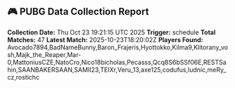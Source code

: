 ## 🎮 PUBG Data Collection Report
**Collection Date:** Thu Oct 23 19:21:15 UTC 2025
**Trigger:** schedule
**Total Matches:** 47
**Latest Match:** 2025-10-23T18:20:02Z
**Players Found:** Avocado7894,BadNameBunny,Baron_Frajeris,Hyottokko,Kilma9,Klitorany_vosh,Majk_the_Reaper,Mar-0,MattoniusCZE,NatoCro,Nico18bicholas,Pecasss,Qcq8S6bSSf06E,RESTSahin,SAANBAKERSAAN,SAMII23,TEIXr,Veru_13,axe125,codufus,ludnic,meRy_cz,rostichc
